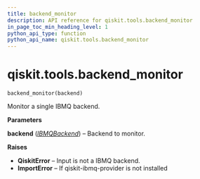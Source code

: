 ```yaml
---
title: backend_monitor
description: API reference for qiskit.tools.backend_monitor
in_page_toc_min_heading_level: 1
python_api_type: function
python_api_name: qiskit.tools.backend_monitor
---
```


# qiskit.tools.backend\_monitor

<span id="qiskit.tools.backend_monitor" />

`backend_monitor(backend)`

Monitor a single IBMQ backend.

**Parameters**

**backend** ([*IBMQBackend*](qiskit.providers.ibmq.IBMQBackend "qiskit.providers.ibmq.IBMQBackend")) – Backend to monitor.

**Raises**

*   **QiskitError** – Input is not a IBMQ backend.
*   **ImportError** – If qiskit-ibmq-provider is not installed

